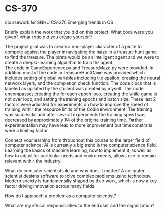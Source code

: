 # CS-370
coursework for SNHU CS-370 Emerging trends in CS

Briefly explain the work that you did on this project: What code were you given? What code did you create yourself?

The project goal was to create a non-player character of a pirate to compete against the player in navigating the maze in a treasure hunt 
game to find the treasure.  The pirate would be an intelligent agent and we were to create a deep Q-learning algorithm to train the agent.  
The code in GameExperience.py and TreasureMaze.py were provided.  In addition most of the code in TreasureHuntGame was provided which includes setting of
global variables including the epsilon, creating the neural network layers, and the completion check function.  The code block that is labeled as updated by the
student was created by myself.  This code encompasses creating the for each epoch loop, creating the while game is not over loop, and setting the training epochs 
and batch size.  These last 2 factors were adjusted for experiments on how to improve the speed of training within the resource limits of the Codio environment. 
The training was successful and after several experiments the training speed was decreased by approximately 1/4 of the original training time.  Further experimentation may
have lead to more improvement but time constraits were a limiting factor. 


Connect your learning from throughout this course to the larger field of computer science:
AI is currently a big trend in the computer science field.  Learning the basics of machine learning, how to implement it, as well as, how to adjust for particular needs and environments,
allows one to remain relevant within the industry. 


What do computer scientists do and why does it matter?
A computer scientist designs software to solve complex problems using technology. Modern society is fundamentally shaped by their work, which is now a key factor driving
innovation across many fields. 

How do I approach a problem as a computer scientist?


What are my ethical responsibilities to the end user and the organization?

